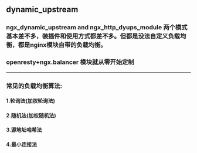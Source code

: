 ## dynamic_upstream

### ngx_dynamic_upstream and ngx_http_dyups_module 两个模式基本差不多，装插件和使用方式都差不多。但都是没法自定义负载均衡，都是nginx模块自带的负载均衡。

### openresty+ngx.balancer 模块就从零开始定制

---------
### 常见的负载均衡算法:

#### 1.轮询法(加权轮询法)

#### 2.随机法(加权随机法)

#### 3.源地址哈希法

#### 4.最小连接法
